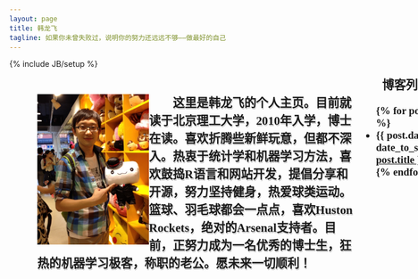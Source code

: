 ```yaml
---
layout: page
title: 韩龙飞
tagline: 如果你未曾失败过，说明你的努力还远远不够——做最好的自己
---
```

{% include JB/setup %}

<script type="text/javascript" src="js/jquery.pngFix.js"></script>
<script type="text/javascript">$(document).ready(function(){ $(document).pngFix(); });</script>
<script type="text/javascript" src="js/swfobject.js"></script>

<script type="text/javascript">
var flashvars = {};
flashvars.xml = "config.xml";
flashvars.font = "font.swf";
var attributes = {};
attributes.wmode = "transparent";
attributes.id = "slider";
swfobject.embedSWF("design3edge.swf", "content_slider", "575", "265", "9", "expressInstall.swf", flashvars, attributes);
</script>

<div style="width:1000px; height:600px; margin: 00px 50px 00px 50px">
<div style="float:left; width:575px">

<div id="content_slider"> <a href="http://www.adobe.com/go/getflashplayer"> <img src="http://www.adobe.com/images/shared/download_buttons/get_flash_player.gif" alt="" /> </a> </div>

<div style="height:15px"> </div>

<div style="height:270px; width:575px">
<img src="/img/personal.JPG" width="200" height="270" align="left"/>

<span style="align: right; margin-left:2em; text-align:center; font-family: KaiTi; font-weight: bold; line-height:1.5em; overflow:visible; font-size:16pt; text-shadow:#f3f3f3 1px 1px 0px, #b2b2b2 1px 2px 0">
这里是韩龙飞的个人主页。目前就读于北京理工大学，2010年入学，博士在读。喜欢折腾些新鲜玩意，但都不深入。热衷于统计学和机器学习方法，喜欢鼓捣R语言和网站开发，提倡分享和开源，努力坚持健身，热爱球类运动。篮球、羽毛球都会一点点，喜欢Huston Rockets，绝对的Arsenal支持者。目前，正努力成为一名优秀的博士生，狂热的机器学习极客，称职的老公。愿未来一切顺利！
</span>
</div>
</div>

<div style="float:left; width:225px">
<span style="align: right; margin-left:2em; text-align:center; font-family: KaiTi; font-weight: bold; line-height:1.5em; font-size:16pt">
博客列表
</span>
<ul class="posts" style="font-family: KaiTi; font-weight: bold; font-size: 14pt">
  {% for post in site.posts %}
    <li><span>{{ post.date | date_to_string }}</span> &raquo; <a href="{{ BASE_PATH }}{{ post.url }}">{{ post.title }}</a></li>
  {% endfor %}
</ul>
</div>
</div>
